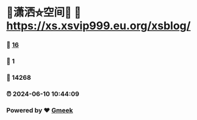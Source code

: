 # 🤠潇洒⛤空间🤠 :link: https://xs.xsvip999.eu.org/xsblog/ 
### :page_facing_up: [16](https://xs.xsvip999.eu.org/xsblog//tag.html) 
### :speech_balloon: 1 
### :hibiscus: 14268 
### :alarm_clock: 2024-06-10 10:44:09 
### Powered by :heart: [Gmeek](https://github.com/Meekdai/Gmeek)
